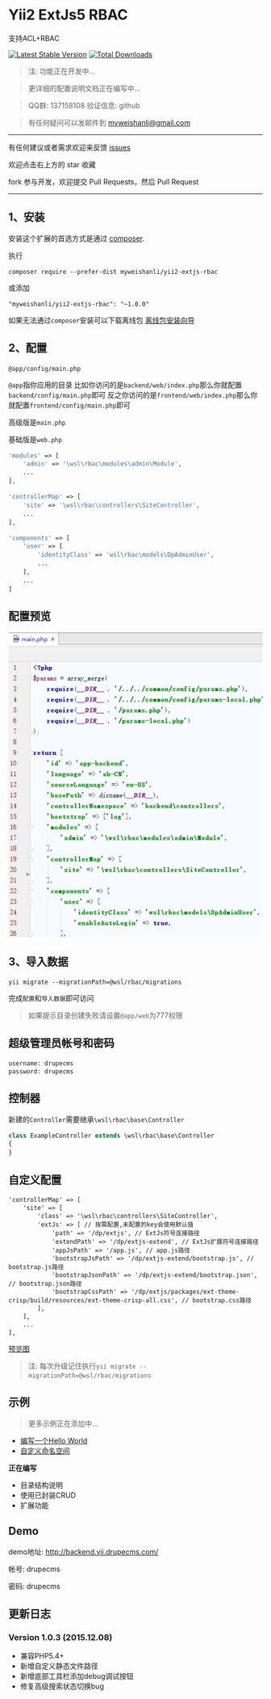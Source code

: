 Yii2 ExtJs5 RBAC
=========
支持ACL+RBAC

[![Latest Stable Version](https://poser.pugx.org/myweishanli/yii2-extjs-rbac/v/stable.png)](https://packagist.org/packages/myweishanli/yii2-extjs-rbac)
[![Total Downloads](https://poser.pugx.org/myweishanli/yii2-extjs-rbac/downloads.png)](https://packagist.org/packages/myweishanli/yii2-extjs-rbac)

> 注: 功能正在开发中...

> 更详细的配置说明文档正在编写中...

> QQ群: 137158108 验证信息: github

> 有任何疑问可以发邮件到 myweishanli@gmail.com

---
有任何建议或者需求欢迎来反馈 [issues](../../issues)

欢迎点击右上方的 star 收藏

fork 参与开发，欢迎提交 Pull Requests，然后 Pull Request

---

## 1、安装

安装这个扩展的首选方式是通过 [composer](http://getcomposer.org/download/).

执行

```
composer require --prefer-dist myweishanli/yii2-extjs-rbac
```
或添加

```
"myweishanli/yii2-extjs-rbac": "~1.0.0"
```


如果无法通过`composer`安装可以下载离线包 [离线包安装向导](docs/offline-install.md)

## 2、配置

`@app/config/main.php`

`@app`指你应用的目录 比如你访问的是`backend/web/index.php`那么你就配置`backend/config/main.php`即可
反之你访问的是`frontend/web/index.php`那么你就配置`frontend/config/main.php`即可

高级版是`main.php`

基础版是`web.php`

```php
'modules' => [
    'admin' => '\wsl\rbac\modules\admin\Module',
    ...
],
```

```php
'controllerMap' => [
    'site' => '\wsl\rbac\controllers\SiteController',
    ...
],
```

```php
'components' => [
    'user' => [
        'identityClass' => 'wsl\rbac\models\DpAdminUser',
        ...
    ],
    ...
]
```

配置预览
---------

![](docs/images/config-preview.png)

## 3、导入数据

```
yii migrate --migrationPath=@wsl/rbac/migrations
```

完成`配置`和`导入数据`即可访问

> 如果提示目录创建失败请设置`@app/web`为777权限

## 超级管理员帐号和密码

```
username: drupecms
password: drupecms
```

## 控制器

新建的`Controller`需要继承`\wsl\rbac\base\Controller`

```php
class ExampleController extends \wsl\rbac\base\Controller
{
}
```

## 自定义配置

```
'controllerMap' => [
    'site' => [
        'class' => '\wsl\rbac\controllers\SiteController',
        'extJs' => [ // 按需配置,未配置的key会使用默认值
            'path' => '/dp/extjs', // ExtJs符号连接路径
            'extendPath' => '/dp/extjs-extend', // ExtJs扩展符号连接路径
            'appJsPath' => '/app.js', // app.js路径
            'bootstrapJsPath' => '/dp/extjs-extend/bootstrap.js', // bootstrap.js路径
            'bootstrapJsonPath' => '/dp/extjs-extend/bootstrap.json', // bootstrap.json路径
            'bootstrapCssPath' => '/dp/extjs/packages/ext-theme-crisp/build/resources/ext-theme-crisp-all.css', // bootstrap.css路径
        ],
    ],
    ...
],
```

[预览图](docs/preview.md)

> 注: 每次升级记住执行`yii migrate --migrationPath=@wsl/rbac/migrations`

## 示例

> 更多示例正在添加中...

- [编写一个Hello World](docs/example/hello-world/hello-world.md)
- [自定义命名空间](docs/example/custom-namespace/custom-namespace.md)

**正在编写**

- 目录结构说明
- 使用已封装CRUD
- 扩展功能

## Demo

demo地址: http://backend.yii.drupecms.com/

帐号: drupecms

密码: drupecms


## 更新日志

### Version 1.0.3 (2015.12.08)

- 兼容PHP5.4+
- 新增自定义静态文件路径
- 新增底部工具栏添加debug调试按钮
- 修复高级搜索状态切换bug



